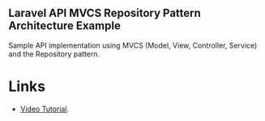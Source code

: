 ## Laravel API MVCS Repository Pattern Architecture Example 

Sample API implementation using MVCS (Model, View, Controller, Service) and the Repository pattern.

# Links
- [Video Tutorial](https://youtu.be/6Cki03hGjpQ).

